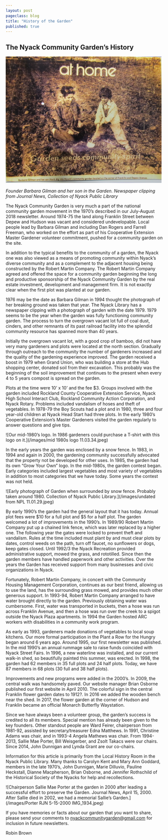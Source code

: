 ```yaml
---
layout: post
pageclass: blog
title: "History of the Garden"
published: true
---
```


## The Nyack Community Garden’s History


<img src="/images/Gillman & Son c 1979 IMG_1938.jpeg" alt="Barbara Gilman and son in garden" width="500"/>

*Founder Barbara Gilman and her son in the Garden. Newspaper clipping from Journal News, Collection of Nyack Public Library*

The Nyack Community Garden is very much a part of the national community garden movement in the 1970’s described in our July-August 2018 newsletter. Around 1974-75 the land along Franklin Street between Depew and Hudson was vacant and considered undevelopable. Local people lead by Barbara Gilman and including Dan Rogers and Farrell Freeman, who worked on the effort as part of his Cooperative Extension Master Gardener volunteer commitment, pushed for a community garden on the site.

In addition to the typical benefits to the community of a garden, the Nyack one was also viewed as a means of promoting community within Nyack’s diverse community and as a complement to the adjacent housing being constructed by the Robert Martin Company. The Robert Martin Company agreed and offered the space for a community garden beginning the long and productive sponsorship of the Nyack Community Garden by the real estate investment, development and management firm. It is not exactly clear when the first plot was planted at our garden.

1976 may be the date as Barbara Gilman in 1994 thought the photograph of her breaking ground was taken that year. The Nyack Library has a newspaper clipping with a photograph of garden with the date 1979. 1979 seems to be the year when the garden was fully functioning community garden. The process to turn the overgrown vacant lot full of coal dust, cinders, and other remnants of its past railroad facility into the splendid community resource has spanned more than 40 years.

Initially the overgrown vacant lot, with a good crop of bamboo, did not have very many gardeners and plots were located at the north section. Gradually through outreach to the community the number of gardeners increased and the quality of the gardening experience improved. The garden received a boost in 1979 when Grand Union, who was building a store at the Hub shopping center, donated soil from their excavation. This probably was the beginning of the soil improvement that continues to the present when every 4 to 5 years compost is spread on the garden.

Plots at the time were 10’ x 10’ and the fee $3. Groups involved with the garden included Rockland County Cooperative Extension Service, Nyack High School Interact Club, Rockland Community Action Corporation, and Nyack Rotary. Problems included vandalism of hoses and theft of vegetables. In 1978-79 the Boy Scouts had a plot and in 1980, three and four year-old children at Nyack Head Start had three plots. In the early 1980’s Cooperative Extension’s Master Gardeners visited the garden regularly to answer questions and give tips.

![Our mid-1980’s logo. In 1986 gardeners could purchase a T-shirt with this logo on it.](/images/mid 1980s logo 11.03.34.jpeg)

In the early years the garden was enclosed by a snow fence. In 1983, in 1994 and again in 2000, the gardening community successfully advocated that the property not be developed for other uses. In 1985, the garden had its own “Grow Your Own” logo. In the mid-1980s, the garden contest began. Early categories included largest vegetables and most variety of vegetables in addition to most categories that we have today. Some years the contest was not held.

![Early photograph of Garden when surrounded by snow fence. Probably taken around 1980. Collection of Nyack Public Library.](/images/undated from NPL 11.01.29.jpeg)

By early 1990’s the garden had the general layout that it has today. Annual plot fees were $10 for a full plot and
$5 for a half plot. The garden welcomed a lot of improvements in the 1990’s. In 1989/90 Robert Martin Company put up a chained link fence, which was later replaced by a higher one. The following year the gates were locked to prevent theft and vandalism. Rules at the time included must plant by and must clear plots by dates, control weeds on the path, turn off faucet, no sunflowers or dogs, keep gates closed. Until 1992/3 the Nyack Recreation provided administrative support, mowed the grass, and rototilled. Since then the garden members have handled paperwork and other activities. Over the years the Garden has received support from many businesses and civic organizations in Nyack.

Fortunately, Robert Martin Company, in concert with the Community Housing Management Corporation, continues as our best friend, allowing us to use the land, has the surrounding grass mowed, and provides much other generous support. In 1993-94, Robert Martin Company arranged to have water brought directly to the garden. Previously obtaining water was cumbersome. First, water was transported in buckets, then a hose was run across Franklin Avenue, and then a hose was run over the creek to a spigot outside the Nyack Plaza apartments. In 1994 the Garden hosted ARC workers with disabilities in a community work program.

As early as 1993, gardeners made donations of vegetables to local soup kitchens. Our more formal participation in the Plant a Row for the Hungry began around 6 years ago. Around 1995, our first newsletter was published. In the mid 1990’s an annual rummage sale to raise funds coincided with Nyack Street Fairs. In 1996, a new waterline was installed, and our current walk-in shed, so beautifully painted this summer, was erected. In 1998, the garden had 62 members in 35 full plots and 24 half plots. Today, we have 87 members in 68 plots (30 full and 38 half plots).

Improvements and new programs were added in the 2000’s. In 2009, the central walk was handsomely paved. Our website manager Brian Osborne published our first website in April 2010. The colorful sign in the central Franklin flower garden dates to 1912?. In 2016 we added the wooden bench near the shed. In 2017, the flower garden at the corner of Hudson and Franklin became an official Monarch Butterfly Waystation.

Since we have always been a volunteer group, the garden’s success is credited to all its members. Special mention has already been given to the key founders. Other standout people are Ward Feirer, chairperson from 1981-92, assisted by secretary/treasurer Edna Matthews. In 1991, Christine Adams was chair, and in 1993-4 Angela Mathews was chair. From 1994- 2013, Sallie Mae Porter, Bill Weisgerber, and Zsolt Takacs were our chairs. Since 2014, John Dunnigan and Lynda Grant are our co-chairs.

Information for this article is primarily from the Local History Room in the Nyack Public Library. Many thanks to Carolyn Kent and Mary Ann Goddard, members in the late 1970’s, John Dunnigan, Marie Dilluvio, Pauline Heckstall, Dianne Macpherson, Brian Osborne, and Jennifer Rothschild of the
Historical Society of the Nyacks for help and recollections.

![Chairperson Sallie Mae Porter at the garden in 2000 after leading a successful effort to preserve the Garden. Journal News, April 15, 2000. After Sallie died in 2002, we had a memorial Sallie’s Garden.](/images/Porter RJN 5-15-2000 IMG_1934.jpeg)

If you have memories or facts about our garden that you want to share, please send your comments to nyackcommunitygarden@gmail.com for inclusion in future newsletters.

Robin Brown







